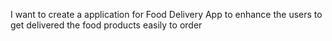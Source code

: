 I want to create a application for Food Delivery App to enhance the users to get delivered the food products easily to order
